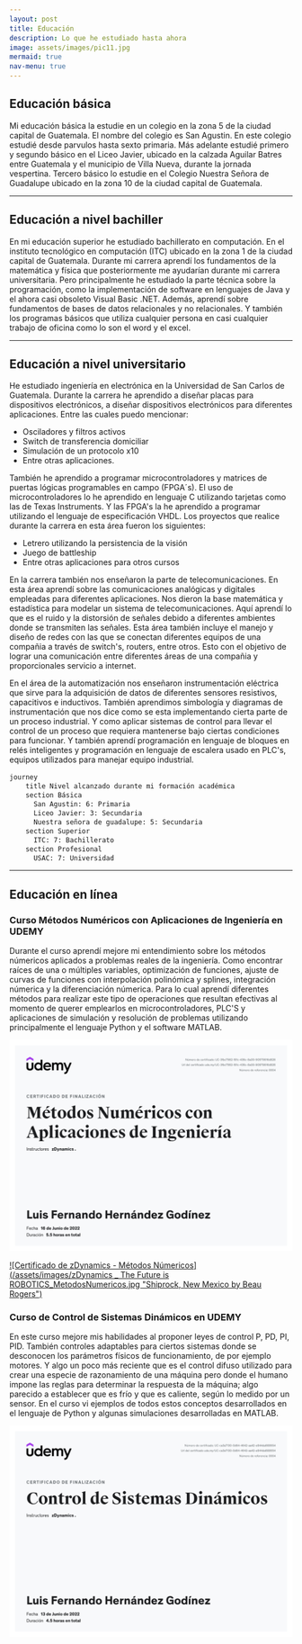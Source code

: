 ```yaml
---
layout: post
title: Educación
description: Lo que he estudiado hasta ahora
image: assets/images/pic11.jpg
mermaid: true
nav-menu: true
---
```


## Educación básica
Mi educación básica la estudie en un colegio en la zona 5 de la ciudad capital de Guatemala. El nombre del colegio es San Agustin. En este colegio estudié desde parvulos hasta sexto primaria. Más adelante estudié primero y segundo básico en el Liceo Javier, ubicado en la calzada Aguilar Batres entre Guatemala y el municipio de Villa Nueva, durante la jornada vespertina. Tercero básico lo estudie en el Colegio Nuestra Señora de Guadalupe ubicado en la zona 10 de la ciudad capital de Guatemala.   

---

## Educación a nivel bachiller
En mi educación superior he estudiado bachillerato en computación. En el instituto tecnológico en computación (ITC) ubicado en la zona 1 de la ciudad capital de Guatemala. Durante mi carrera aprendí los fundamentos de la matemática y física que posteriormente me ayudarían durante mi carrera universitaria. Pero principalmente he estudiado la parte técnica sobre la programación, como la implementación de software en lenguajes de Java y el ahora casi obsoleto Visual Basic .NET. Además, aprendí sobre fundamentos de bases de datos relacionales y no relacionales. Y también los programas básicos que utiliza cualquier persona en casi cualquier trabajo de oficina como lo son el word y el excel. 

---

## Educación a nivel universitario
He estudiado ingeniería en electrónica en la Universidad de San Carlos de Guatemala. Durante la carrera he aprendido a diseñar placas para dispositivos electrónicos, a diseñar dispositivos electrónicos para diferentes aplicaciones. Entre las cuales puedo mencionar: 

- Osciladores y filtros activos
- Switch de transferencia domiciliar
- Simulación de un protocolo x10
- Entre otras aplicaciones.

También he aprendido a programar microcontroladores y matrices de puertas lógicas programables en campo (FPGA´s). El uso de microcontroladores lo he aprendido en lenguaje C utilizando tarjetas como las de Texas Instruments. Y las FPGA's la he aprendido a programar utilizando el lenguaje de especificación VHDL. Los proyectos que realice durante la carrera en esta área fueron los siguientes:

- Letrero utilizando la persistencia de la visión
- Juego de battleship
- Entre otras aplicaciones para otros cursos
  
En la carrera también nos enseñaron la parte de telecomunicaciones. En esta área aprendí sobre las comunicaciones analógicas y digitales empleadas para diferentes aplicaciones. Nos dieron la base matemática y estadística para modelar un sistema de telecomunicaciones. Aquí aprendí lo que es el ruido y la distorsión de señales debido a diferentes ambientes donde se transmiten las señales. Esta área también incluye el manejo y diseño de redes con las que se conectan diferentes equipos de una compañia a través de switch's, routers, entre otros. Esto con el objetivo de lograr una comunicación entre diferentes áreas de una compañia y proporcionales servicio a internet. 

En el área de la automatización nos enseñaron instrumentación eléctrica que sirve para la adquisición de datos de diferentes sensores resistivos, capacitivos e inductivos. También aprendimos simbología y diagramas de instrumentación que nos dice como se esta implementando cierta parte de un proceso industrial. Y como aplicar sistemas de control para llevar el control de un proceso que requiera mantenerse bajo ciertas condiciones para funcionar. Y también aprendí programación en lenguaje de bloques en relés inteligentes y programación en lenguaje de escalera usado en PLC's, equipos utilizados para manejar equipo industrial.

```mermaid
journey
    title Nivel alcanzado durante mi formación académica
    section Básica
      San Agustin: 6: Primaria
      Liceo Javier: 3: Secundaria
      Nuestra señora de guadalupe: 5: Secundaria
    section Superior
      ITC: 7: Bachillerato
    section Profesional
      USAC: 7: Universidad
```
---

## Educación en línea
### Curso Métodos Numéricos con Aplicaciones de Ingeniería en UDEMY 
Durante el curso aprendí mejore mi entendimiento sobre los métodos númericos aplicados a problemas reales de la ingeniería. Como encontrar raíces de una o múltiples variables, optimización de funciones, ajuste de curvas de funciones con interpolación polinómica y splines, integración númerica y la diferenciación númerica. Para lo cual aprendí diferentes métodos para realizar este tipo de operaciones que resultan efectivas al momento de querer emplearlos en microcontroladores, PLC'S y aplicaciones de simulación y resolución de problemas utilizando principalmente el lenguaje Python y el software MATLAB.

[![Certificado de UDEMY - Métodos Númericos](/assets/images/UC-3fbc7562-181c-436c-8a00-90979816d826.jpg "Shiprock, New Mexico by Beau Rogers")](https://www.udemy.com/certificate/UC-3fbc7562-181c-436c-8a00-90979816d826/)


[![Certificado de zDynamics - Métodos Númericos](/assets/images/zDynamics _ The Future is ROBOTICS_MetodosNumericos.jpg "Shiprock, New Mexico by Beau Rogers")](https://www.zdynamics.org/about/#)

### Curso de Control de Sistemas Dinámicos en UDEMY
En este curso mejore mis habilidades al proponer leyes de control P, PD, PI, PID. También controles adaptables para ciertos sistemas donde se desconocen los parámetros físicos de funcionamiento, de por ejemplo motores. Y algo un poco más reciente que es el control difuso utilizado para crear una especie de razonamiento de una máquina pero donde el humano impone las reglas para determinar la respuesta de la máquina; algo parecido a establecer que es frío y que es caliente, según lo medido por un sensor. En el curso vi ejemplos de todos estos conceptos desarrollados en el lenguaje de Python y algunas simulaciones desarrolladas en MATLAB.

[![Certificado de UDEMY - Control de sistemas dinámicos](/assets/images/UC-ca3a7130-0d64-4642-aa42-e844da688654.jpg "Shiprock, New Mexico by Beau Rogers")](https://www.udemy.com/certificate/UC-ca3a7130-0d64-4642-aa42-e844da688654/)
